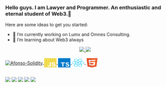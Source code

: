 ### Hello guys. I am Lawyer and Programmer. An enthusiastic and eternal student of Web3.👋


Here are some ideas to get you started:

- 🔭 I’m currently working on Lumx and Omnes Consulting.
- 🌱 I’m learning about Web3 always

<div align="center">
  <a href="https://github.com/Afonsodalvi">
  <img height="180em" src="https://github-readme-stats.vercel.app/api?username=Afonsodalvi&show_icons=true&theme=dark&include_all_commits=true&count_private=true"/>
  <img height="180em" src="https://github-readme-stats.vercel.app/api/top-langs/?username=Afonsodalvi&layout=compact&langs_count=7&theme=dark"/>
</div>
<div style="display: inline_block"><br>
  <img align="center" alt="Afonso-Solidity" height="30" width="40" src="https://cdn.jsdelivr.net/gh/devicons/devicon/icons/solidity/solidity-original.svg">
  <img align="center" alt="Afonso-Js" height="30" width="40" src="https://raw.githubusercontent.com/devicons/devicon/master/icons/javascript/javascript-plain.svg">
  <img align="center" alt="Afonso-Ts" height="30" width="40" src="https://raw.githubusercontent.com/devicons/devicon/master/icons/typescript/typescript-plain.svg">
  <img align="center" alt="Afonso-React" height="30" width="40" src="https://raw.githubusercontent.com/devicons/devicon/master/icons/react/react-original.svg">
  <img align="center" alt="Afonso-HTML" height="30" width="40" src="https://raw.githubusercontent.com/devicons/devicon/master/icons/html5/html5-original.svg">
</div>
  
##
 
<div> 
   <a href="https://www.youtube.com/channel/UCNzUOZ7z8Eg3jYvqvS96ehA" target="_blank"><img src="https://img.shields.io/badge/YouTube-FF0000?style=for-the-badge&logo=youtube&logoColor=white" target="_blank"></a>
  <a href="https://www.instagram.com/afonsodalvi/?hl=pt-br" target="_blank"><img src="https://img.shields.io/badge/-Instagram-%23E4405F?style=for-the-badge&logo=instagram&logoColor=white" target="_blank"></a>
 <a href="https://discord.gg/69FXKvf6BK" target="_blank"><img src="https://img.shields.io/badge/Discord-7289DA?style=for-the-badge&logo=discord&logoColor=white" target="_blank"></a> 
  <a href = "mailto:afonsodalvi@omnesblockchain.tech"><img src="https://img.shields.io/badge/-Gmail-%23333?style=for-the-badge&logo=gmail&logoColor=white" target="_blank"></a>
  <a href="https://www.linkedin.com/in/afonso-dalvi-711635112/" target="_blank"><img src="https://img.shields.io/badge/-LinkedIn-%230077B5?style=for-the-badge&logo=linkedin&logoColor=white" target="_blank"></a> 
 
  
 
</div>
